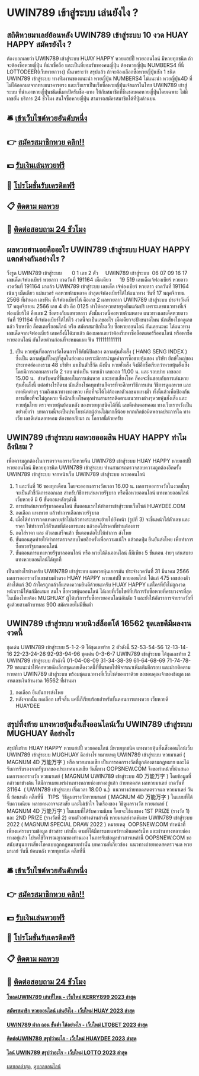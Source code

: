 # UWIN789 เข้าสู่ระบบ เล่นยังไง ?
## สถิติหวยมาเลย์ย้อนหลัง UWIN789 เข้าสู่ระบบ 10 งวด HUAY HAPPY สมัครยังไง ?
ต้องบอกเลยว่า UWIN789 เข้าสู่ระบบ HUAY HAPPY หวยแฮปปี้ หวยออนไลน์ มีหวยทุกชนิด ถ้าจะต้องซื้อหวยญี่ปุ่น ที่น่าเชื่อถือ และเป็นที่ยอมรับของคนญี่ปุ่น ต้องหวยญี่ปุ่น NUMBERS4 ที่นี่ LOTTODEER(เว็บหวยกวาง) นั้นเพราะว่า
สรุปแล้ว ถ้าจะต้องเลือกซื้อหวยญี่ปุ่นซัก 1 ชนิด UWIN789 เข้าสู่ระบบ ทางทีมงานของแนะนำ หวยญี่ปุ่น NUMBERS4 ไม่แนะนำ หวยญี่ปุ่น4D ที่ไม่ได้ออกผลจากทางธนาคารตรง และเว็บเราเป็นเว็บซื้อหวยญี่ปุ่นเจ้าแกรในไทย UWIN789 เข้าสู่ระบบ ที่นำเอาหวยญี่ปุ่นชนิดนี้มาเปิดรับซื้อ-แทง ให้กับสมาชิกที่ชื่นชอบคอหวยญี่ปุ่นโดยเฉพาะ ไม่มีเลขอั้น บริการ 24 ชั่วโมง สนใจซื้อหวยญี่ปุ่น สามารถสมัครสมาชิกได้ที่ปุ่มด้านบน

## 🛎 [เข้าเว็บไซต์หวยอันดับหนึ่ง](https://bit.ly/3BG5bNw)
## 👉 [สมัครสมาชิกหวย คลิก!!](https://bit.ly/3BG5bNw)
## 💵 [รับเงินเล่นหวยฟรี](https://bit.ly/3C3mvgS)
## 👑 [โปรโมชั่นรับเครดิตฟรี](https://bit.ly/3C3mvgS)
## 📋 [ติดตาม ผลหวย](https://bit.ly/3C3mvgS)
## 📱 [ติดต่อสอบถาม 24 ชัวโมง](https://bit.ly/3C3mvgS)

## ผลหวยฮานอยคืออะไร UWIN789 เข้าสู่ระบบ HUAY HAPPY แตกต่างกันอย่างไร ?
วิ่งรูด UWIN789 เข้าสู่ระบบ       0 1
เลข 2 ตัว     UWIN789 เข้าสู่ระบบ  06 07 09 16 17
เลขเด็ดเจ้ฟองเบียร์ หวยลาว งวดวันที่ 191164
เม็ดเดียว      19 519
เลขเด็ดเจ้ฟองเบียร์ หวยลาว งวดวันที่ 191164
มาแล้ว UWIN789 เข้าสู่ระบบ เลขเด็ด เจ้ฟองเบียร์ หวยลาว งวดวันที่ 191164 เน้นๆ เม็ดเดียว แม่นเวอร์ คอหวยห้ามพลาด ล่าสุดเจ้ฟองเบียร์ได้ให้แนวทาง วันที่ 17 พฤศจิกายน 2566 ที่ผ่านมา เลขฟัน ที่เจ้ฟองเบียร์ให้ คือเลข 2 ผลหวยลาว UWIN789 เข้าสู่ระบบ ประจำวันที่ 17 พฤศจิกายน 2566 เลข 4 ตัว คือ 0125 ทำให้คอหวยสายรูดยิ้มแก้มปริ เพราะเลขแนวทางที่เจ้ฟองเบียร์ให้ คือเลข 2 ซึ่งตรงกับผลหวยลาว ดังนั้นงวดนี้คอหวยห้ามพลาด แนวทางเลขเด็ดหวยลาว วันที่ 191164 ที่เจ้ฟองเบียร์ได้ให้ไว้ งวดนี้จะเป็นเลขอะไร เม็ดเดียวจะปังขนาดไหน นักเสี่ยงโชคดูเลขแล้ว รีบหาซื้อ ล็อตเตอรี่ออนไลน์ หรือ สมัครสมาชิกในเว็บ ซื้อหวยออนไลน์ กันเลยนะคะ
ได้แนวทางเลขเด็ดจากเจ้ฟองเบียร์ เลขครั้งนี้ได้มาแล้ว ต้องบอกเลยว่าต้องรีบหาซื้อล็อตเตอร์รี่ออนไลน์ หรือหาซื้อหวยออนไลน์ กันโดยด่วนก่อนที่จะหมดแผง
ฟัน 111111111111
1. เป็น หวยหุ้นที่ออกรางวัลโดนการใช้ดัชนีปิดของ ตลาดหุ้นฮั่งเส็ง ( HANG SENG INDEX ) ซึ่งเป็น ตลาดหุ้นที่ใหญ่ที่สุดในฮ่องกง เพราะมีการนำมูลค่าการซื้อขายหุ้นของ บริษัท ยักษ์ใหญ่ของประเทศฮ่องกงรวม 48 บริษัท มาเป็นตัวชี้วัด ดังนั้น หวยฮั่งเส็ง จึงมีอีกชื่อเรียกว่าหวยหุ้นฮั่งเส็ง โดยมีการออกผลรางวัล 2 รอบ แบ่งเป็น รอบเช้า เลขออก 11.00 น. และ รอบบ่าย เลขออก 15.00 น.  สำหรับคนที่ชื่นชอบในการเล่นหวย และชอบเสี่ยงโชค ก็คงจะชื่นชอบกับการเล่นหวยหุ้นฮั่งเส็งนี้ แต่อย่างไรก็ตาม นักเสี่ยงโชคทุกท่านก็ควรที่จะศึกษาวิธีการเล่น วิธีการดูผลหวย และเทคนิคต่างๆ รวมถึงแนวทางของหวย เพื่อที่จะได้ไม่ต้องหาตัวเลขมาแทงมั่ว ทั้งนี้แล้วเพื่อป้องกันการเสี่ยงที่จะไม่ถูกหวย ซึ่งนักเสี่ยงโชคทุกท่านสามารถติดตามแนวทางต่างๆหวยหุ้นฮั่งเส็ง และหวยหุ้นไทย ตรวจหวยหุ้นย้อนหลัง ของหวยทุกชนิดได้ที่นี่ เลขดีเด่นดอทคอม ทางเว็บเราหวังเป็นอย่างยิ่งว่า  บทความนี้จะเป็นประโยชน์ต่อผู้อ่านไม่มากก็น้อย หากเกิดข้อผิดพลาดประการใด ทางเว็บ เลขดีเด่นดอทคอม ต้องขออภัยมา ณ โอกาสนี้ด้วยครับ

## UWIN789 เข้าสู่ระบบ ผลหวยออมสิน HUAY HAPPY ทำไมถึงนิยม ?
เพื่อความถูกต้องในการตรวจผลรางวัลหวยจีน UWIN789 เข้าสู่ระบบ HUAY HAPPY หวยแฮปปี้ หวยออนไลน์ มีหวยทุกชนิด UWIN789 เข้าสู่ระบบ ท่านสามารถตรวจสอบความถูกต้องอีกครั้ง UWIN789 เข้าสู่ระบบ จากหน้าเว็บ UWIN789 เข้าสู่ระบบ หวยออนไลน์
1. 1 และวันที่ 16 ของทุกเดือน โดยจะออกผลรางวัลเวลา 16.00 น. ผลการออกรางวัลในงวดนั้นๆจะเป็นตัวชี้วัดการออกเลข สำหรับวิธีการเล่นหวยรัฐบาล หรือซื้อหวยออนไลน์ แทงหวยออนไลน์ เว็บหวยดี มี 6 ขั้นตอนหลักๆดังนี้
2. การเข้าเล่นหวยรัฐบาลออนไลน์ ขั้นตอนแรกให้ทำการเข้าสู่ระบบเว็บไซต์ HUAYDEE.COM
3. กดเลือก แทงหวย แล้วทำการเลือกหวยรัฐบาล
4. เมื่อได้ทำการกดแทงหวยเข้าไปแล้วทางระบบจะย้ายไปยังหน้า (รูปที่ 3) จะขึ้นหน้าใส่ตัวเลข และ ราคา ให้ทำการใส่ตัวเลขที่ต้องการแทง แล้วกดใส่ราคาที่ท่านต้องการ
5. กดใส่ราคา และ ตัวเลขเสร็จแล้ว ขั้นตอนต่อไปให้ทำการ ส่งโพย
6. ขั้นตอนสุดท้ายให้ทำการตรวจสอบโพยอีกครั้งเพื่อความแน้ใจ แล้วกดปุ่ม ยืนยันส่งโพย เพื่อทำการซื้อหวยรัฐบาลออนไลน์
7. ขั้นตอนการแทงหวยรัฐบาลออนไลน์ หรือ หวยใต้ดินออนไลน์ ก็มีเพียง 5 ขั้นตอน ง่ายๆ เล่นสบาย แทงหวยออนไลน์ได้ทุกที่

เป็นอย่างไรบ้างครับ UWIN789 เข้าสู่ระบบ ผลหวยหุ้นเยอรมัน ประจำงวดวันที่ 31 มีนาคม 2566 ผลการออกรางวัลเลขสามตัวตรง HUAY HAPPY หวยแฮปปี้ หวยออนไลน์ ได้แก่ 475 เลขสองตัวล่างได้แก่ 30 ถ้าใครถูกแล้วก็แสดงความยินดีด้วยนะครับ HUAY HAPPY แต่ใครที่ยังไม่ถูกงวดหน้าเรามีให้แก้มือเสมอ สนใจ ซื้อหวยหุ้นออนไลน์ ได้เลยที่เว็บไซต์ที่บริการรับซื้อหวยที่ครบวงจรที่สุดในเมืองไทยต้อง MUGHUAY ผู้ให้บริการรับซื้อหวยออนไลน์อับดับ 1 และยังให้อัตราการจ่ายรางวัลที่สูงด้วยสามตัวบาทละ 900 สมัครเลยไม่มีขั้นต่ำ

## UWIN789 เข้าสู่ระบบ หวยนิวส์ล็อตโต้ 16562 ชุดเลขดีมีผลงานงวดนี้
ชุดเด่น UWIN789 เข้าสู่ระบบ 5-1-2-9 ได้ชุดเลขท้าย 2 ตัวดังนี้
52-53-54-56
12-13-14-16
22-23-24-26
92-93-94-96
ชุดเด่น 0-3-6-7 UWIN789 เข้าสู่ระบบ ได้ชุดเลขท้าย 2 UWIN789 เข้าสู่ระบบ ตัวดังนี้
01-04-08-09
31-34-38-39
61-64-68-69
71-74-78-79
ขอแนะนำใฟ้คอหวยคัดเลือกชุดเลขเด็ดงวดนี้ที่ชื่นชอบไปพิจารณาเพิ่มเติมอีกรอบ และฝากติดตามหวยลาว UWIN789 เข้าสู่ระบบ พร้อมชุดแนวทางที่เว็บไซต์ของเราด้วย
ขอขอบคุณเจ้าของข้อมูล
ผลงานเลขเงินล้านงวด 16562 ที่ผ่านมา

1. กดเลือก ยืนยันการส่งโพย
2. หลังจากนั้น กดเลือก เสร็จสิ้น แค่นี้ก็เรียบร้อยสำหรับขั้นตอนการแทงหวย เว็บหวยดี HUAYDEE

## สรุปทิ้งท้าย แทงหวยหุ้นฮั่งเส็งออนไลน์เว็บ UWIN789 เข้าสู่ระบบ MUGHUAY ดีอย่างไร
สรุปทิ้งท้าย HUAY HAPPY หวยแฮปปี้ หวยออนไลน์ มีหวยทุกชนิด แทงหวยหุ้นฮั่งเส็งออนไลน์เว็บ UWIN789 เข้าสู่ระบบ MUGHUAY ดีอย่างไร หมายเหตุ UWIN789 เข้าสู่ระบบ หวยมาเลย์ ( MAGNUM 4D 万能万字 ) หรือ หวยมาเลเซีย เป็นการออกรางวัลที่ถูกต้องตามกฎหมาย และได้รับการรับรองจากรัฐบาลของประเทศมาเลเชีย
วันนี้ทาง OOPSNEW.COM จึงขอทำหน้าที่นำเสนอ ผลการออกรางวัล หวยมาเลย์ ( MAGNUM UWIN789 เข้าสู่ระบบ 4D 万能万字 ) โดยข้อมูลที่กล่าวมาข่างต้น ได้มีการเผยแพร่ผ่านทางหลายช่องทางอยู่แล้ว
ถ่ายทอดสด ผลหวยมาเลย์ งวดวันที่  31164  ( UWIN789 เข้าสู่ระบบ เริ่มเวลา 18.00 น.)
 แนวทางถ่ายทอดสดตรวจผล หวยมาเลย์ วันนี้ ย้อนหลัง คลิ๊กที่นี่  
TIPS  วิธีดูผลรางวัลหวยมาเลย์ ( MAGNUM 4D 万能万字 ) ในแบบที่ได้รับความนิยม
หลายคนอาจจะสงสัย และไม่เข้าใจ ในเรื่องของ วิธีดูผลรางวัล หวยมาเลย์ ( MAGNUM 4D 万能万字 ) ในแบบที่ได้รับความนิยม โดยจะใช้ผลของ 1ST PRIZE (รางวัล 1) และ 2ND PRIZE (รางวัลที่ 2) ตามตัวอย่างด่านล่างนี้
หวยมาเลย์งวดพิเศษ UWIN789 เข้าสู่ระบบ 2022 ( MAGNUM SPECIAL DRAW 2022 )
หมายเหตุ  OOPSNEW.COM ทำหน้าที่เพียงแค่รวบรวมข้อมูล ข่าวสาร เท่านั้น ตามที่ได้มีการเผยแพร่ทางอินเตอร์เน็ท และผ่านทางหลายช่องทางอยู่แล้ว โปรดใช้วิจารณญาณของท่านเอง ในการรับข้อมูลข่าวสารเหล่านี้ OOPSNEW.COM ขอสนับสนุนการเสี่ยงโชคแบบถูกกฎหมายเท่านั้น
บทความที่เกี่ยวข้อง
 แนวทางถ่ายทอดสดตรวจผล หวยมาเลย์ วันนี้ ย้อนหลัง หวยทุกชนิด คลิ๊กที่นี่  

## 🛎 [เข้าเว็บไซต์หวยอันดับหนึ่ง](https://bit.ly/3BG5bNw)
## 👉 [สมัครสมาชิกหวย คลิก!!](https://bit.ly/3BG5bNw)
## 💵 [รับเงินเล่นหวยฟรี](https://bit.ly/3C3mvgS)
## 👑 [โปรโมชั่นรับเครดิตฟรี](https://bit.ly/3C3mvgS)
## 📋 [ติดตาม ผลหวย](https://bit.ly/3C3mvgS)
## 📱 [ติดต่อสอบถาม 24 ชัวโมง](https://bit.ly/3C3mvgS)

#### [โหลดUWIN789 เล่นที่ไหน - เว็บใหม่ KERRY899 2023 ล่าสุด](https://atom.io/themes/โหลดuwin789%20เล่นที่ไหน%20-%20เว็บใหม่%20kerry899%202023%20ล่าสุด)
#### [สมัครสมาชิก หวยออนไลน์ เล่นยังไง - เว็บใหม่ HUAY 2023 ล่าสุด](https://atom.io/themes/สมัครสมาชิก%20หวยออนไลน์%20เล่นยังไง%20-%20เว็บใหม่%20huay%202023%20ล่าสุด)
#### [UWIN789 ฝาก ถอน ขั้นต่ำ ได้อย่างไร - เว็บใหม่ LTOBET 2023 ล่าสุด](https://atom.io/themes/uwin789%20ฝาก%20ถอน%20ขั้นต่ำ%20ได้อย่างไร%20-%20เว็บใหม่%20ltobet%202023%20ล่าสุด)
#### [ติดต่อUWIN789 สรุปว่าอะไร - เว็บใหม่ HUAYDEE 2023 ล่าสุด](https://atom.io/themes/ติดต่อuwin789%20สรุปว่าอะไร%20-%20เว็บใหม่%20huaydee%202023%20ล่าสุด)
#### [ไลน์ UWIN789 สรุปว่าอะไร - เว็บใหม่ LOTTO 2023 ล่าสุด](https://atom.io/themes/ไลน์%20uwin789%20สรุปว่าอะไร%20-%20เว็บใหม่%20lotto%202023%20ล่าสุด)

[ผลบอลล่าสุด](https://siamsport.tv "ผลบอลล่าสุด"), [ดูบอลออนไลน์](https://siamsport.tv/ดูบอลสด "ดูบอลออนไลน์")
